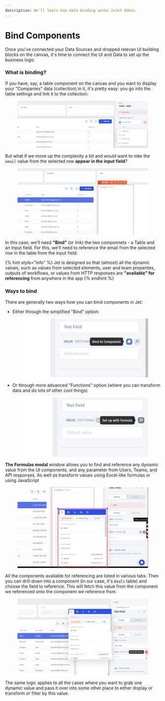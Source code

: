 ```yaml
---
description: We'll learn how data binding works inJet Admin
---
```


# Bind Components

Once you've connected your Data Sources and dropped relevan UI building blocks on the canvas, it's time to connect the UI and Data to set up the business logic

### What is binding?

If you have, say, a table component on the canvas and you want to display your "Companies" data (collection) in it, it's pretty easy: you go into the table settings and link it to the collection:

<figure><img src="../../.gitbook/assets/image (3) (3) (1).png" alt=""><figcaption></figcaption></figure>

But what if we move up the complexity a bit and would want to mke the `email` value from the selected row **appear in the input field**?

<figure><img src="../../.gitbook/assets/image (4) (3) (1).png" alt=""><figcaption></figcaption></figure>

In this case, we'll need **"Bind"**  (or link) the two componnets - a Table and an Input field. For this, we'll need to reference the email from the selected row in the table from the input field.

{% hint style="info" %}
Jet is designed so that (almost) all the dynamic values, such as values from selected elements, user and team properties, outputs of workflows, or values from HTTP responses are **"available" for referencing** from anywhere in the app
{% endhint %}

### Ways to bind

There are generally two ways how you can bind components in Jet:

* Either through the simplified "Bind" option:

<figure><img src="../../.gitbook/assets/Screenshot (206).png" alt=""><figcaption></figcaption></figure>

* Or through more advanced "Functions" option (where you can transform data and do lots of other cool things)

<figure><img src="../../.gitbook/assets/Screenshot (207).png" alt=""><figcaption></figcaption></figure>

**The Formulas modal** window allows you to find and reference any dynamic value from the UI components, and any parameter from Users, Teams, and API responses. As well as transform values using Excel-like formulas or using JavaScript



<figure><img src="../../.gitbook/assets/image (1) (1) (1).png" alt=""><figcaption></figcaption></figure>

All the components available for referencing are listed in various tabs. Then you can drill down into a component (in our case, it's `Deals` table) and choose the field to reference. This will fetch this value from the component we referenced onto the component we reference from.

<figure><img src="../../.gitbook/assets/dxhtcfvg.gif" alt=""><figcaption></figcaption></figure>

The same logic applies to all the cases where you want to grab one dynamic value and pass it over into some other place to either display or transform or filter by this value.



